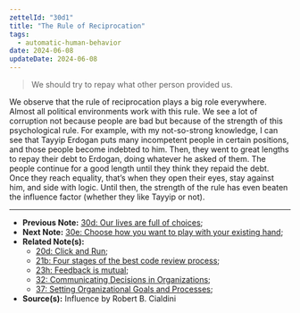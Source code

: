 ```yaml
---
zettelId: "30d1"
title: "The Rule of Reciprocation"
tags:
  - automatic-human-behavior
date: 2024-06-08
updateDate: 2024-06-08
---
```



> We should try to repay what other person provided us.

We observe that the rule of reciprocation plays a big role everywhere. Almost all political environments work with this rule. We see a lot of corruption not because people are bad but because of the strength of this psychological rule. For example, with my not-so-strong knowledge, I can see that Tayyip Erdogan puts many incompetent people in certain positions, and those people become indebted to him. Then, they went to great lengths to repay their debt to Erdogan, doing whatever he asked of them. The people continue for a good length until they think they repaid the debt. Once they reach equality, that’s when they open their eyes, stay against him, and side with logic. Until then, the strength of the rule has even beaten the influence factor (whether they like Tayyip or not).

---

- **Previous Note:** [30d: Our lives are full of choices](/notes/30d/);
- **Next Note:** [30e: Choose how you want to play with your existing hand](/notes/30e/);
- **Related Note(s):**
  - [20d: Click and Run](/notes/20d/);
  - [21b: Four stages of the best code review process](/notes/21b/);
  - [23h: Feedback is mutual](/notes/23h/);
  - [32: Communicating Decisions in Organizations](/notes/32/);
  - [37: Setting Organizational Goals and Processes](/notes/37/);
- **Source(s):** Influence by Robert B. Cialdini
